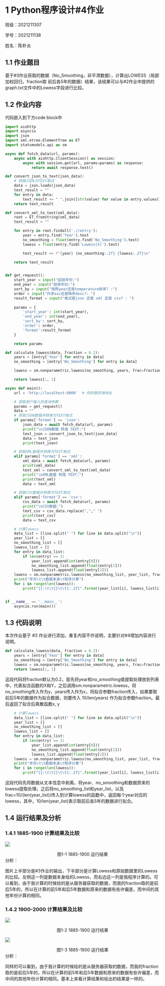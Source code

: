 # 1 Python程序设计#4作业
班级：2021211307

学号：2021211138

姓名：陈朴炎

## 1.1 作业题目
基于#3作业获取的数据（No_Smoothing，非平滑数据），计算出LOWESS（局部加权回归，fraction取
前后各5年的数据）结果，该结果可以与#2作业中提供的graph.txt文件中的Lowess字段进行比较。

## 1.2 作业内容
代码嵌入到下方code block中
```py
import aiohttp
import asyncio
import json
import xml.etree.ElementTree as ET
import statsmodels.api as sm

async def fetch_data(url, params):
    async with aiohttp.ClientSession() as session:
        async with session.get(url, params=params) as response:
            return await response.text()

def convert_json_to_text(json_data):
    # 转换JSON为TEXT格式
    data = json.loads(json_data)
    text_result = ""
    for entry in data:
        text_result += " ".join([str(value) for value in entry.values()]) + "\n"
    return text_result

def convert_xml_to_text(xml_data):
    root = ET.fromstring(xml_data)
    text_result = ""

    for entry in root.findall('.//entry'):
        year = entry.find('Year').text
        no_smoothing = float(entry.find('No_Smoothing').text)
        lowess = float(entry.find('Lowess(5)').text)

        text_result += f"{year} {no_smoothing:.2f} {lowess:.2f}\n"

    return text_result


def get_request():
    start_year = input("起始年份:")
    end_year = input("结束年份:")
    sort_by = input("按照year还是temperature排序? :")
    order = input("升序asc还是降序desc?: ")
    result_format = input("格式是json 还是 xml 还是 csv? : ")
    
    params = {
        'start_year': int(start_year),
        'end_year': int(end_year),
        'sort_by': sort_by,
        'order': order,
        'format':result_format
    }

    return params

def calculate_lowess(data, fraction = 0.2):
    years = [entry['Year'] for entry in data]
    no_smoothing = [entry['No_Smoothing'] for entry in data]

    lowess = sm.nonparametric.lowess(no_smoothing, years, frac=fraction)

    return lowess[:, 1]

async def main():
    url = 'http://localhost:8000'  # 你的服务端地址

    # 获取用户输入的查询参数
    params = get_request()
    data = ""
    # 获取JSON数据并转换为TEXT格式
    if params['format'] == 'json':
        json_data = await fetch_data(url, params)
        print("\nJSON数据 转成 TEXT:")
        text_json = convert_json_to_text(json_data)
        data = text_json
        print(text_json)

    # 获取XML数据并转换为TEXT格式
    elif params['format'] == 'xml':
        xml_data = await fetch_data(url, params)
        print(xml_data)
        text_xml = convert_xml_to_text(xml_data)
        print("\nXML数据 转成 TEXT:")
        print(text_xml)
        data = text_xml

    # 获取CSV数据并转换为TEXT格式
    elif params['format'] == 'csv':
        csv_data = await fetch_data(url, params)
        print("\nCSV数据:")
        text_csv = csv_data.replace(","," ")
        print(text_csv)
        data = text_csv

    # 计算lowess
    data_list = [line.split(" ") for line in data.split("\n")]
    year_list = []
    no_smoothing_list = []
    lowess_list = []
    for entry in data_list:
        if len(entry) == 3:
            year_list.append(int(entry[0]))
            no_smoothing_list.append(float(entry[1]))
            lowess_list.append(float(entry[2]))
    lowess = sm.nonparametric.lowess(no_smoothing_list, year_list, frac= 10/len(year_list))
    print("年份\t\t数据本身\t程序计算")
    for i in range(len(lowess)):
        print("{}:\t\t{}\t\t{:.2f}".format(year_list[i], lowess_list[i], lowess[i][1]))


if __name__ == '__main__':
    asyncio.run(main())
```

## 1.3 代码说明
本次作业基于 #3 作业进行添加，重复内容不作说明，主要针对#4增加内容进行说明。
```py
def calculate_lowess(data, fraction = 0.2):
    years = [entry['Year'] for entry in data]
    no_smoothing = [entry['No_Smoothing'] for entry in data]
    lowess = sm.nonparametric.lowess(no_smoothing, years, frac=fraction)
    return lowess[:, 1]
```
这段代码将fraction默认为0.2，首先将year和no_smoothing值提取处理放到列表中，代表拟合函数的X和Y，之后调用sm.nonparametric.lowess，将no_smothing传入作为y，years传入作为x，将拟合参数fraction传入，如果要取前后5年的数据作为拟合数据，则要传入 10/len(years) 作为拟合参数fraction。最后返回了拟合后离散函数x, y

```py
    # 计算lowess
    data_list = [line.split(" ") for line in data.split("\n")]
    year_list = []
    no_smoothing_list = []
    lowess_list = []
    for entry in data_list:
        if len(entry) == 3:
            year_list.append(int(entry[0]))
            no_smoothing_list.append(float(entry[1]))
            lowess_list.append(float(entry[2]))
    lowess = sm.nonparametric.lowess(no_smoothing_list, year_list, frac= 10/len(year_list))
    print("年份\t\t数据本身\t程序计算")
    for i in range(len(lowess)):
        print("{}:\t\t{}\t\t{:.2f}".format(year_list[i], lowess_list[i], lowess[i][1]))
```
这段代码先将数据从文本信息中剥离，将year、no_smoothing和数据原来的lowess提取处理，之后将no_smoothing_list和year_list，以及frac=10/(len(year_list))传入到计算lowess的函数中，返回每个year对应的lowess，其中，10/len(year_list)表示取前后各5年的数据进行拟合。
## 1.4 运行结果及分析
### 1.4.1 1885-1900 计算结果及比较
![](./1885-1900.png)
<div style="text-align:center">
    图1-1 1885-1900 运行结果
</div>
分析：

图片上半部分是#3作业的输出，下半部分是计算Lowess和原始数据里的Lowess的比较。左侧这一列是数据本身给的Lowess，而右边这一列是我程序计算的。可以看到，由于我计算的时候给的是从服务器获取的数据，而我的fraction取的是前后5年的，所以在计算的前5年和后5年数据和原来的数据有些许偏差，而中间的其他年份计算的相同。

### 1.4.2 1900-2000 计算结果及比较
![](./1900-1950.png)
<div style="text-align:center">
    图1-2 1885-1900 运行结果
</div>

![](./1950-2000.png)
<div style="text-align:center">
    图1-3 1885-1900 运行结果
</div>
分析：

同样的可以看到，由于我计算的时候给的是从服务器获取的数据，而我的fraction取的是前后5年的，所以在计算的前5年和后5年数据和原来的数据有些许偏差，而中间的其他年份计算的相同。基本上来看计算结果和给出的结果是一样的。

